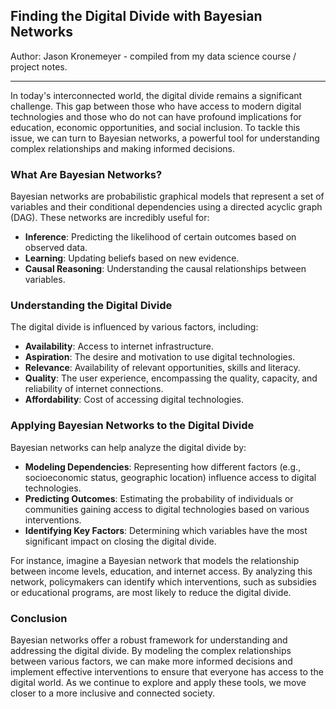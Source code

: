 ## Finding the Digital Divide with Bayesian Networks

Author: Jason Kronemeyer - compiled from my data science course / project notes.

---

In today's interconnected world, the digital divide remains a significant challenge. This gap between those who have access to modern digital technologies and those who do not can have profound implications for education, economic opportunities, and social inclusion. To tackle this issue, we can turn to Bayesian networks, a powerful tool for understanding complex relationships and making informed decisions.

### What Are Bayesian Networks?

Bayesian networks are probabilistic graphical models that represent a set of variables and their conditional dependencies using a directed acyclic graph (DAG). These networks are incredibly useful for:

- **Inference**: Predicting the likelihood of certain outcomes based on observed data.
- **Learning**: Updating beliefs based on new evidence.
- **Causal Reasoning**: Understanding the causal relationships between variables.

### Understanding the Digital Divide

The digital divide is influenced by various factors, including:

- **Availability**: Access to internet infrastructure.
- **Aspiration**: The desire and motivation to use digital technologies.
- **Relevance**: Availability of relevant opportunities, skills and literacy.
- **Quality**: The user experience, encompassing the quality, capacity, and reliability of internet connections.
- **Affordability**: Cost of accessing digital technologies.

### Applying Bayesian Networks to the Digital Divide

Bayesian networks can help analyze the digital divide by:

- **Modeling Dependencies**: Representing how different factors (e.g., socioeconomic status, geographic location) influence access to digital technologies.
- **Predicting Outcomes**: Estimating the probability of individuals or communities gaining access to digital technologies based on various interventions.
- **Identifying Key Factors**: Determining which variables have the most significant impact on closing the digital divide.

For instance, imagine a Bayesian network that models the relationship between income levels, education, and internet access. By analyzing this network, policymakers can identify which interventions, such as subsidies or educational programs, are most likely to reduce the digital divide.

### Conclusion

Bayesian networks offer a robust framework for understanding and addressing the digital divide. By modeling the complex relationships between various factors, we can make more informed decisions and implement effective interventions to ensure that everyone has access to the digital world. As we continue to explore and apply these tools, we move closer to a more inclusive and connected society.
